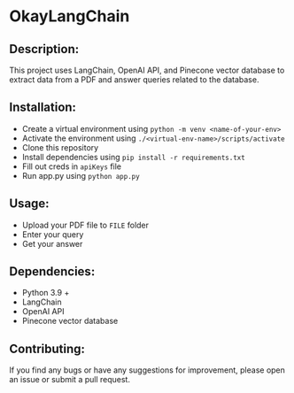 # OkayLangChain

## Description:
This project uses LangChain, OpenAI API, and Pinecone vector database to extract data from a PDF and answer queries related to the database.

## Installation:
* Create a virtual environment using `python -m venv <name-of-your-env>`
* Activate the environment using `./<virtual-env-name>/scripts/activate`
* Clone this repository
* Install dependencies using `pip install -r requirements.txt`
* Fill out creds in `apiKeys` file
* Run app.py using `python app.py`

## Usage:
* Upload your PDF file to `FILE` folder
* Enter your query
* Get your answer

## Dependencies:
* Python 3.9 +
* LangChain
* OpenAI API
* Pinecone vector database

## Contributing:
If you find any bugs or have any suggestions for improvement, please open an issue or submit a pull request.

